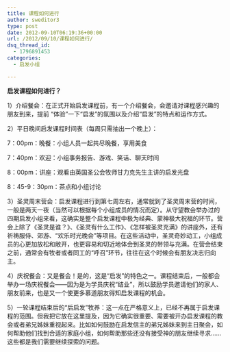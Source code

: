 ```yaml
---
title: 课程如何进行
author: sweditor3
type: post
date: 2012-09-10T06:19:36+00:00
url: /2012/09/10/课程如何进行/
dsq_thread_id:
  - 1796891453
categories:
  - 启发小组

---
```

**启发课程如何进行？**
  
1）介绍餐会：在正式开始启发课程前，有一个介绍餐会，会邀请对课程感兴趣的朋友到来，提前 “体验”一下“启发”的氛围以及介绍“启发”的特点和运作方式。

2）平日晚间启发课程时间表（每周只需抽出一个晚上）：

7：00pm：晚餐：小组人员一起共尽晚餐，享用美食
  
7：40pm：欢迎：小组事务报告、游戏、笑话、聊天时间
  
8：00pm：讲座：观看由英国圣公会牧师甘力克先生主讲的启发光盘
  
8：45-9：30pm：茶点和小组讨论

3）圣灵周末营会：启发课程进行到第七周左右，通常就到了圣灵周末营的时间，一般是两天一夜（当然可以根据每个小组成员的情况而定）。从守望教会举办过的四期启发小组来看，这确实是整个启发课程中极为经典、蒙神极大祝福的环节。营会上除了《圣灵是谁？》、《圣灵有什么工作》、《怎样被圣灵充满》的讲座外，还有祈祷服侍、郊游、“欢乐时光晚会”等项目。在这些活动中，圣灵奇妙动工，小组成员的心更加放松和敞开，也更容易和切近地体会到圣灵的带领与充满。在营会结束之前，通常会有牧者或者同工的“呼召”环节，往往在这个时候会有朋友决志归向主。

4）庆祝餐会：又是餐会！是的，这是“启发”的特色之一。课程结束后，一般都会举办一场庆祝餐会——因为是为学员庆祝“结业”，所以鼓励学员邀请他们的家人、朋友前来，也是又一个使更多慕道朋友得知启发课程的机会。

5）一轮课程结束后的“后启发”牧养：这一点在严格意义上，已经不再属于启发课程的范围。但我把它放在这里提及，因为它确实很重要、需要被开办启发课程的教会或者弟兄姊妹重视起来。比如如何鼓励在启发信主的弟兄姊妹来到主日聚会，如何帮助他们找到合适的家庭小组，如何帮助那些还没有接受神的朋友继续寻求……这些都是我们需要继续探索的问题。